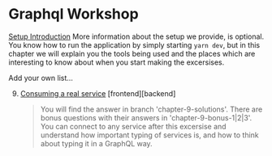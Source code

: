 # Graphql Workshop

[Setup Introduction](./setup/index.md)
More information about the setup we provide, is optional. You know how to run the application by simply starting `yarn dev`, but in this chapter we will explain you the tools being used and the places which are interesting to know about when you start making the excersises.

Add your own list...

9. [Consuming a real service](./9-consuming-a-real-service.md) [frontend][backend]
    > You will find the answer in branch 'chapter-9-solutions'. There are bonus questions with their answers in 'chapter-9-bonus-1|2|3'. You can connect to any service after this excersise and understand how important typing of services is, and how to think about typing it in a GraphQL way.
